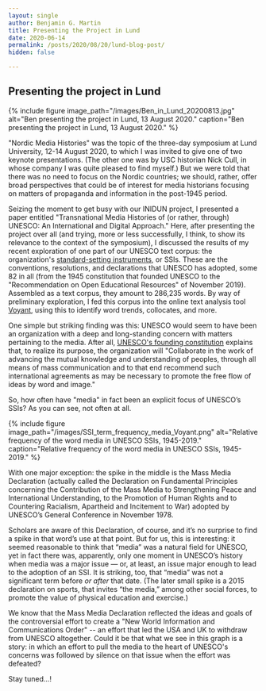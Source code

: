 ```yaml
---
layout: single
author: Benjamin G. Martin
title: Presenting the Project in Lund
date: 2020-06-14
permalink: /posts/2020/08/20/lund-blog-post/
hidden: false

---
```


## Presenting the project in Lund

{% include figure image_path="/images/Ben_in_Lund_20200813.jpg" alt="Ben presenting the project in Lund, 13 August 2020." caption="Ben presenting the project in Lund, 13 August 2020." %}

"Nordic Media Histories" was the topic of the three-day symposium at Lund University, 12-14 August 2020, to which I was invited to give one of two keynote presentations. (The other one was by USC historian Nick Cull, in whose company I was quite pleased to find myself.) But we were told that there was no need to focus on the Nordic countries; we should, rather, offer broad perspectives that could be of interest for media historians focusing on matters of propaganda and information in the post-1945 period. 

Seizing the moment to get busy with our INIDUN project, I presented a paper entitled "Transnational Media Histories of (or rather, through) UNESCO: An International and Digital Approach." Here, after presenting the project over all (and trying, more or less successfully, I think, to show its relevance to the context of the symposium), I discussed the results of my recent exploration of one part of our UNESCO text corpus: the organization's [standard-setting instruments](http://portal.unesco.org/en/ev.php-URL_ID=23772&URL_DO=DO_TOPIC&URL_SECTION=201.html), or SSIs. These are the conventions, resolutions, and declarations that UNESCO has adopted, some 82 in all (from the 1945 constitution that founded UNESCO to the "Recommendation on Open Educational Resources" of November 2019). Assembled as a text corpus, they amount to 286,235 words. By way of preliminary exploration, I fed this corpus into the online text analysis tool [Voyant](https://voyant-tools.org/), using this to identify word trends, collocates, and more.

One simple but striking finding was this: UNESCO would seem to have been an organization with a deep and long-standing concern with matters pertaining to the media. After all, [UNESCO's founding constitution](http://portal.unesco.org/en/ev.php-URL_ID=15244&URL_DO=DO_TOPIC&URL_SECTION=201.html) explains that, to realize its purpose, the organization will "Collaborate in the work of advancing the mutual knowledge and understanding of peoples, through all means of mass communication and to that end recommend such international agreements as may be necessary to promote the free flow of ideas by word and image." 

So, how often have "media" in fact been an explicit focus of UNESCO’s SSIs? As you can see, not often at all. 

{% include figure image_path="/images/SSI_term_frequency_media_Voyant.png" alt="Relative frequency of the word media in UNESCO SSIs, 1945-2019." caption="Relative frequency of the word media in UNESCO SSIs, 1945-2019." %}

With one major exception: the spike in the middle is the Mass Media Declaration (actually called the Declaration on Fundamental Principles concerning the Contribution of the Mass Media to Strengthening Peace and International Understanding, to the Promotion of Human Rights and to Countering Racialism, Apartheid and Incitement to War) adopted by UNESCO’s General Conference in November 1978. 

Scholars are aware of this Declaration, of course, and it’s no surprise to find a spike in that word’s use at that point. But for us, this is interesting: it seemed reasonable to think that “media” was a natural field for UNESCO, yet in fact there was, apparently, only one moment in UNESCO’s history when media was a major issue — or, at least, an issue major enough to lead to the adoption of an SSI. It is striking, too, that “media” was not a significant term before *or after* that date. (The later small spike is a 2015 declaration on sports, that invites “the media,” among other social forces, to promote the value of physical education and exercise.) 

We know that the Mass Media Declaration reflected the ideas and goals of the controversial effort to create a "New World Information and Communications Order" -- an effort that led the USA and UK to withdraw from UNESCO altogether. Could it be that what we see in this graph is a story: in which an effort to pull the media to the heart of UNESCO's concerns was followed by silence on that issue when the effort was defeated?

Stay tuned...!

